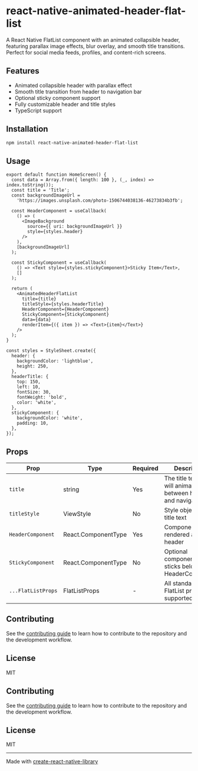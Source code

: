 # react-native-animated-header-flat-list

A React Native FlatList component with an animated collapsible header, featuring parallax image effects, blur overlay, and smooth title transitions. Perfect for social media feeds, profiles, and content-rich screens.

## Features

- Animated collapsible header with parallax effect
- Smooth title transition from header to navigation bar
- Optional sticky component support
- Fully customizable header and title styles
- TypeScript support

## Installation

```sh
npm install react-native-animated-header-flat-list
```

## Usage


```tsx
export default function HomeScreen() {
  const data = Array.from({ length: 100 }, (_, index) => index.toString());
  const title = 'Title';
  const backgroundImageUrl =
    'https://images.unsplash.com/photo-1506744038136-46273834b3fb';

  const HeaderComponent = useCallback(
    () => (
      <ImageBackground
        source={{ uri: backgroundImageUrl }}
        style={styles.header}
      />
    ),
    [backgroundImageUrl]
  );

  const StickyComponent = useCallback(
    () => <Text style={styles.stickyComponent}>Sticky Item</Text>,
    []
  );

  return (
    <AnimatedHeaderFlatList
      title={title}
      titleStyle={styles.headerTitle}
      HeaderComponent={HeaderComponent}
      StickyComponent={StickyComponent}
      data={data}
      renderItem={({ item }) => <Text>{item}</Text>}
    />
  );
}

const styles = StyleSheet.create({
  header: {
    backgroundColor: 'lightblue',
    height: 250,
  },
  headerTitle: {
    top: 150,
    left: 10,
    fontSize: 30,
    fontWeight: 'bold',
    color: 'white',
  },
  stickyComponent: {
    backgroundColor: 'white',
    padding: 10,
  },
});
```


## Props

| Prop | Type | Required | Description |
|------|------|----------|-------------|
| `title` | string | Yes | The title text that will animate between header and navigation bar |
| `titleStyle` | ViewStyle | No | Style object for the title text |
| `HeaderComponent` | React.ComponentType | Yes | Component to be rendered as the header |
| `StickyComponent` | React.ComponentType | No | Optional component that sticks below HeaderComponent |
| `...FlatListProps` | FlatListProps | - | All standard FlatList props are supported |

## Contributing

See the [contributing guide](CONTRIBUTING.md) to learn how to contribute to the repository and the development workflow.

## License

MIT

## Contributing

See the [contributing guide](CONTRIBUTING.md) to learn how to contribute to the repository and the development workflow.

## License

MIT

---

Made with [create-react-native-library](https://github.com/callstack/react-native-builder-bob)
